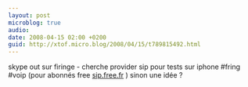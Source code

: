 ```yaml
---
layout: post
microblog: true
audio: 
date: 2008-04-15 02:00 +0200
guid: http://xtof.micro.blog/2008/04/15/t789815492.html
---
```

skype out sur firinge - cherche provider sip pour tests sur iphone #fring  #voip (pour abonnés free [sip.free.fr](http://sip.free.fr/) ) sinon une idée ?
